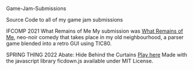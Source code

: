 Game-Jam-Submissions

Source Code to all of my game jam submissions

IFCOMP 2021
What Remains of Me
My submission was [What Remains of Me](https://ifcomp.org/play/2558/play_online), neo-noir comedy that takes place in my old neighbourhood, a parser game blended into a retro GUI using TIC80.

SPRING THING 2022
Abate: Hide Behind the Curtains
[Play here](https://r01nx.github.io/Game-Jam-Submissions/abate)
Made with the javascript library ficdown.js available under MIT License.
